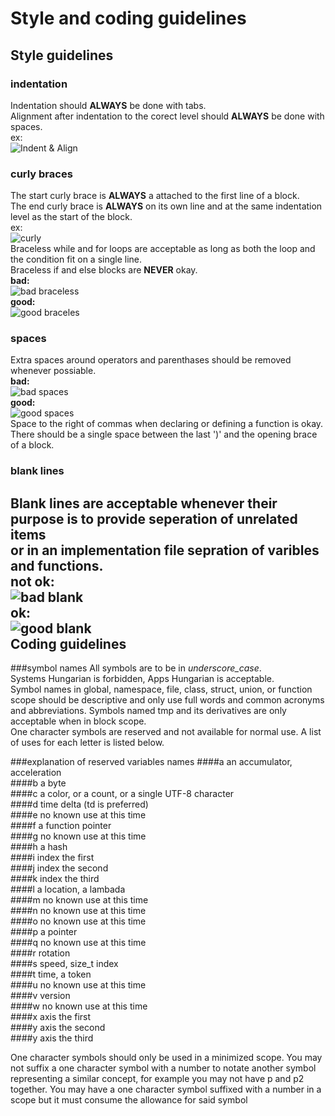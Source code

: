 Style and coding guidelines
===========================
Style guidelines
----------------

### indentation
Indentation should **ALWAYS** be done with tabs.  
Alignment after indentation to the corect level should **ALWAYS** be done with spaces.  
ex:  
![Indent & Align](http://matter123.github.io/mossy2/indent-align.png "Indent & Align")  
### curly braces
The start curly brace is **ALWAYS** a attached to the first line of a block.  
The end curly brace is **ALWAYS** on its own line and at the same indentation level as the start of the block.  
ex:  
![curly](http://matter123.github.io/mossy2/curly.png "proper Curly brace")  
Braceless while and for loops are acceptable as long as both the loop and the condition fit on a single line.  
Braceless if and else blocks are **NEVER** okay.  
**bad:**  
![bad braceless](http://matter123.github.io/mossy2/no-brace-bad.png "braceless if not allowed")  
**good:**  
![good braceles](http://matter123.github.io/mossy2/no-brace-good.png "no extra whitespace")  
### spaces
Extra spaces around operators and parenthases should be removed whenever possiable.  
**bad:**  
![bad spaces](http://matter123.github.io/mossy2/space-bad.png "extra whitespace")  
**good:**  
![good spaces](http://matter123.github.io/mossy2/space-good.png "no extra whitespace")  
Space to the right of commas when declaring or defining a function is okay.  
There should be a single space between the last ')' and the opening brace of a block.  
### blank lines
Blank lines are acceptable whenever their purpose is to provide seperation of unrelated items  
or in an implementation file sepration of varibles and functions.  
**not ok:**  
![bad blank](http://matter123.github.io/mossy2/blank-bad.png "an unacceptable use of blank lines")  
**ok:**  
![good blank](http://matter123.github.io/mossy2/blank-good.png "an acceptable use of blank lines")  
Coding guidelines
-----------------

###symbol names
All symbols are to be in _underscore\_case_.  
Systems Hungarian is forbidden, Apps Hungarian is acceptable.  
Symbol names in global, namespace, file, class, struct, union, or function scope should be
descriptive and only use full words and common acronyms and abbreviations.
Symbols named tmp and its derivatives are only acceptable when in block scope.  
One character symbols are reserved and not available for normal use. A list of uses for each
letter is listed below.  

###explanation of reserved variables names
####a
an accumulator, acceleration  
####b
a byte  
####c
a color, or a count, or a single UTF-8 character  
####d
time delta (td is preferred)  
####e
no known use at this time  
####f
a function pointer  
####g
no known use at this time  
####h
a hash  
####i
index the first  
####j
index the second  
####k
index the third  
####l
a location, a lambada  
####m
no known use at this time  
####n
no known use at this time  
####o
no known use at this time  
####p
a pointer  
####q
no known use at this time  
####r
rotation  
####s
speed, size_t index  
####t
time, a token  
####u
no known use at this time  
####v
version  
####w
no known use at this time  
####x
axis the first  
####y
axis the second  
####y
axis the third  
  
One character symbols should only be used in a minimized scope. You may not suffix a one character
symbol with a number to notate another symbol representing a similar concept, for example you may
not have p and p2 together. You may have a one character symbol suffixed with a number in a scope
but it must consume the allowance for said symbol